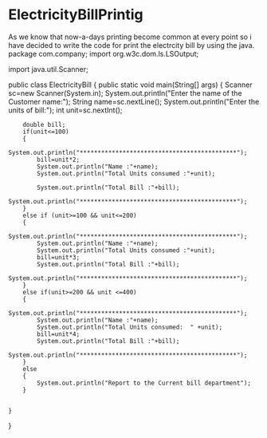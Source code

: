 # ElectricityBillPrintig
As we know that now-a-days printing become common at every point so i have decided to write the code for print the electrcity bill by using the java.
package com.company;
import org.w3c.dom.ls.LSOutput;

import java.util.Scanner;

public class ElectricityBill {
    public static void main(String[] args) {
        Scanner sc=new Scanner(System.in);
        System.out.println("Enter the name of the Customer name:");
        String name=sc.nextLine();
        System.out.println("Enter the units of bill:");
        int unit=sc.nextInt();

        double bill;
        if(unit<=100)
        {
            System.out.println("********************************************");
            bill=unit*2;
            System.out.println("Name :"+name);
            System.out.println("Total Units consumed :"+unit);

            System.out.println("Total Bill :"+bill);
            System.out.println("********************************************");
        }
        else if (unit>=100 && unit<=200)
        {
            System.out.println("********************************************");
            System.out.println("Name :"+name);
            System.out.println("Total Units consumed :"+unit);
            bill=unit*3;
            System.out.println("Total Bill :"+bill);
            System.out.println("********************************************");
        }
        else if(unit>=200 && unit <=400)
        {
            System.out.println("********************************************");
            System.out.println("Name :"+name);
            System.out.println("Total Units consumed:  " +unit);
            bill=unit*4;
            System.out.println("Total Bill :"+bill);
            System.out.println("********************************************");
        }
        else
        {
            System.out.println("Report to the Current bill department");
        }


    }
}
